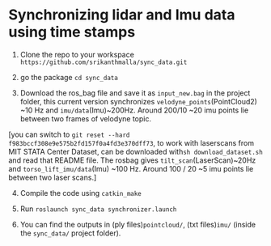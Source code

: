 # Synchronizing lidar and Imu data using time stamps

1. Clone the repo to your workspace `https://github.com/srikanthmalla/sync_data.git`

2. go the package `cd sync_data`

3. Download the ros_bag file and save it as `input_new.bag` in the project folder, this current version synchronizes `velodyne_points`(PointCloud2) ~10 Hz and `imu/data`(Imu)~200Hz. Around 200/10 ~20 imu points lie between two frames of velodyne topic.

[you can switch to `git reset --hard f983bccf308e9e575b2fd157f0a4fd3e370dff73`, to work with laserscans from MIT STATA Center Dataset, can be downloaded with`sh download_dataset.sh` and read that README file. The rosbag gives `tilt_scan`(LaserScan)~20Hz and `torso_lift_imu/data`(Imu) ~100 Hz. Around 100 / 20 ~5 imu points lie between two laser scans.]

4. Compile the code using `catkin_make` 

5. Run `roslaunch sync_data synchronizer.launch`

6. You can find the outputs in (ply files)`pointcloud/`, (txt files)`imu/` (inside the `sync_data/` project folder).
